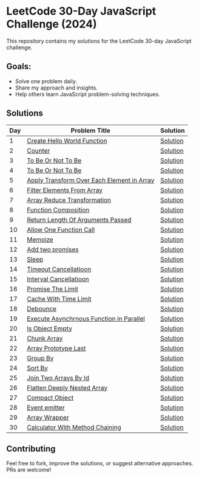 # LeetCode 30-Day JavaScript Challenge (2024)  
This repository contains my solutions for the LeetCode 30-day JavaScript challenge.  

## Goals:  
- Solve one problem daily.  
- Share my approach and insights.  
- Help others learn JavaScript problem-solving techniques.  

## Solutions  
| Day | Problem Title | Solution |  
|-----|---------------|----------|  
| 1   | [Create Hello World Function](https://leetcode.com/problems/create-hello-world-function/) | [Solution](Day01/prog.js) |    
| 2   | [Counter](https://leetcode.com/problems/counter/) | [Solution](Day02/prog.js) |    
| 3   | [To Be Or Not To Be](https://leetcode.com/problems/to-be-or-not-to-be/) | [Solution](Day03/prog.js) |    
| 4   | [To Be Or Not To Be](https://leetcode.com/problems/counter-ii/) | [Solution](Day04/prog.js) |    
| 5   | [Apply Transform Over Each Element in Array](https://leetcode.com/problems/apply-transform-over-each-element-in-array/) | [Solution](Day05/prog.js) |    
| 6   | [Filter Elements From Array](https://leetcode.com/problems/filter-elements-from-array) | [Solution](Day06/prog.js) |    
| 7   | [Array Reduce Transformation](leetcode.com/problems/array-reduce-transformation) | [Solution](Day07/prog.js) |    
| 8   | [Function Composition](https://leetcode.com/problems/function-composition) | [Solution](Day08/prog.js) |    
| 9   | [Return Length Of Arguments Passed](https://leetcode.com/problems/return-length-of-arguments-passed) | [Solution](Day09/prog.js) |    
| 10   | [Allow One Function Call](https://leetcode.com/problems/allow-one-function-call) | [Solution](Day10/prog.js) |    
| 11   | [Memoize](https://leetcode.com/problems/memoize) | [Solution](Day11/prog.js) |    
| 12   | [Add two promises](https://leetcode.com/problems/add-two-promises) | [Solution](Day12/prog.js) |    
| 13   | [Sleep](https://leetcode.com/problems/sleep) | [Solution](Day13/prog.js) |    
| 14   | [Timeout Cancellatioon](https://leetcode.com/problems/timeout-cancellation) | [Solution](Day14/prog.js) |    
| 15   | [Interval Cancellatioon](https://leetcode.com/problems/interval-cancellation) | [Solution](Day15/prog.js) |    
| 16   | [Promise The Limit](https://leetcode.com/problems/promise-time-limit) | [Solution](Day16/prog.js) |    
| 17   | [Cache With Time Limit](https://leetcode.com/problems/cache-with-time-limit) | [Solution](Day17/prog.js) |    
| 18   | [Debounce](https://leetcode.com/problems/debounce) | [Solution](Day18/prog.js) |    
| 19   | [Execute Asynchrnous Function in Parallel](https://leetcode.com/problems/execute-asynchronous-functions-in-parallel) | [Solution](Day19/prog.js) |    
| 20   | [Is Object Empty](https://leetcode.com/problems/is-object-empty) | [Solution](Day20/prog.js) |    
| 21   | [Chunk Array](https://leetcode.com/problems/chunk-array) | [Solution](Day21/prog.js) |    
| 22   | [Array Prototype Last](https://leetcode.com/problems/array-prototype-last) | [Solution](Day22/prog.js) |    
| 23   | [Group By](https://leetcode.com/problems/group-by) | [Solution](Day23/prog.js) |    
| 24   | [Sort By](https://leetcode.com/problems/sort-by) | [Solution](Day24/prog.js) |    
| 25   | [Join Two Arrays By Id](https://leetcode.com/problems/join-two-arrays-by-id) | [Solution](Day25/prog.js) |    
| 26   | [Flatten Deeply Nested Array](https://leetcode.com/problems/flatten-deeply-nested-array) | [Solution](Day26/prog.js) |    
| 27   | [Compact Object](https://leetcode.com/problems/compact-object) | [Solution](Day27/prog.js) |    
| 28   | [Event emitter](https://leetcode.com/problems/event-emitter) | [Solution](Day28/prog.js) |    
| 29   | [Array Wrapper](https://leetcode.com/problems/array-wrapper) | [Solution](Day29/prog.js) |    
| 30   | [Calculator With Method Chaining](https://leetcode.com/problems/calculator-with-method-chaining) | [Solution](Day30/prog.js) |    

## Contributing  
Feel free to fork, improve the solutions, or suggest alternative approaches. PRs are welcome!  
